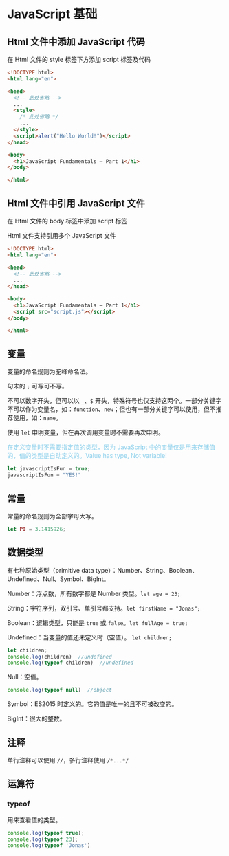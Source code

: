 # JavaScript 基础

## Html 文件中添加 JavaScript 代码

在 Html 文件的 style 标签下方添加 script 标签及代码

```html
<!DOCTYPE html>
<html lang="en">

<head>
  <!-- 此处省略 -->
  ...
  <style>
    /* 此处省略 */
    ...
  </style>
  <script>alert("Hello World!")</script>
</head>

<body>
  <h1>JavaScript Fundamentals – Part 1</h1>
</body>

</html>
```

## Html 文件中引用 JavaScript 文件

在 Html 文件的 body 标签中添加 script 标签

Html 文件支持引用多个 JavaScript 文件

``` html
<!DOCTYPE html>
<html lang="en">

<head>
  <!-- 此处省略 -->
  ...
</head>

<body>
  <h1>JavaScript Fundamentals – Part 1</h1>
  <script src="script.js"></script>
</body>

</html>
```

## 变量

变量的命名规则为驼峰命名法。

句末的 `;` 可写可不写。

不可以数字开头，但可以以 `_`、`$` 开头，特殊符号也仅支持这两个。一部分关键字不可以作为变量名，如：`function`、`new`；但也有一部分关键字可以使用，但不推荐使用，如：`name`。

使用 `let` 申明变量，但在再次调用变量时不需要再次申明。

<font color=skyblue>在定义变量时不需要指定值的类型，因为 JavaScript 中的变量仅是用来存储值的，值的类型是自动定义的。Value has type, Not variable!</font>

``` javascript
let javascriptIsFun = true;
javascriptIsFun = "YES!"
```

## 常量

常量的命名规则为全部字母大写。

``` javascript
let PI = 3.1415926;
```

## 数据类型

有七种原始类型（primitive data type）：Number、String、Boolean、Undefined、Null、Symbol、BigInt。

Number：浮点数，所有数字都是 Number 类型。`let age = 23;`

String：字符序列，双引号、单引号都支持。`let firstName = "Jonas";`

Boolean：逻辑类型，只能是 `true` 或 `false`。`let fullAge = true;`

Undefined：当变量的值还未定义时（空值）。 `let children; `

```javascript
let children;
console.log(children)  //undefined
console.log(typeof children)  //undefined
```

Null：空值。

``` javascript
console.log(typeof null)  //object
```

Symbol：ES2015 时定义的。它的值是唯一的且不可被改变的。

BigInt：很大的整数。

## 注释

单行注释可以使用 `//`，多行注释使用 `/*...*/`

## 运算符

### typeof

用来查看值的类型。

``` javascript
console.log(typeof true);
console.log(typeof 23);
console.log(typeof 'Jonas')
```

